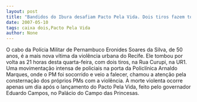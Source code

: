 ```yaml
---
layout: post
title: "Bandidos do Ibura desafiam Pacto Pela Vida. Dois tiros fazem tombar mais um PM"
date: 2007-05-10
tags: caixa dois,Pacto Pela Vida
author: None
---
```

O cabo da Pol&iacute;cia Militar de Pernambuco&nbsp;Eronides Soares da Silva, de 50 anos, &eacute; a mais nova v&iacute;tima da viol&ecirc;ncia urbana do Recife.
Ele tombou por volta as 21 horas desta quarta-feira, com dois tiros, na Rua Curupi, na UR1.
Uma movimenta&ccedil;&atilde;o intensa de policiais na porta da Policl&iacute;nica Arnaldo Marques, onde o PM foi socorrido e veio a falecer, chamou a aten&ccedil;&atilde;o pela consterna&ccedil;&atilde;o dos pr&oacute;prios PMs com a viol&ecirc;ncia.
A morte violenta ocorre apenas um dia ap&oacute;s o lan&ccedil;amento do Pacto Pela Vida, feito pelo governador Eduardo Campos, no Pal&aacute;cio do Campo das Princesas. 